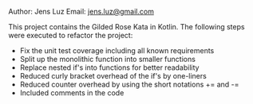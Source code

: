 Author: Jens Luz
Email: jens.luz@gmail.com

This project contains the Gilded Rose Kata in Kotlin.
The following steps were executed to refactor the project:
- Fix the unit test coverage including all known requirements
- Split up the monolithic function into smaller functions
- Replace nested if's into functions for better readability
- Reduced curly bracket overhead of the if's by one-liners
- Reduced counter overhead by using the short notations += and -=
- Included comments in the code